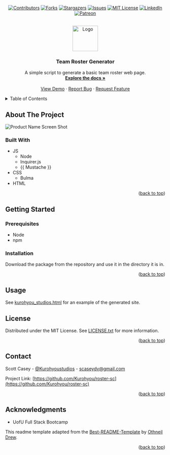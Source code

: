 <div id="top"></div>
<span align="center">

[![Contributors][contributors-shield]][contributors-url] [![Forks][forks-shield]][forks-url] [![Stargazers][stars-shield]][stars-url] [![Issues][issues-shield]][issues-url] [![MIT License][license-shield]][license-url]
[![LinkedIn][linkedin-shield]][linkedin-url] [![Patreon][patreon-shield]][patreon-url]

</span>
<!-- PROJECT LOGO -->
<br />
<div align="center">
<a href="https://github.com/Kurohyou/roster-sc">
<img src="images/logo.png" alt="Logo" width="80" height="80">
</a>
<h3 align="center">Team Roster Generator</h3>
<p align="center">
A simple script to generate a basic team roster web page.
<br/>
<a href="https://github.com/Kurohyou/roster-sc"><strong>Explore the docs »</strong></a>
<br/>
<br/>
<a href="./assets/videos/demo.mp4">View Demo</a>
·
<a href="https://github.com/Kurohyou/roster-sc/issues">Report Bug</a>
·
<a href="https://github.com/Kurohyou/roster-sc/issues">Request Feature</a>
</p>
</div>
<!-- TABLE OF CONTENTS -->
<details>
<summary>Table of Contents</summary>
<ol>
<li>
<a href="#about-the-project">About The Project</a>
<ul>
<li><a href="#built-with">Built With</a></li>
</ul>
</li>
<li>
<a href="#getting-started">Getting Started</a>
<ul>
<li><a href="#prerequisites">Prerequisites</a></li>
<li><a href="#installation">Installation</a></li>
</ul>
</li>
<li>
<a hrefe="#usage">Usage</a>
</li>
<li><a href="#license">License</a></li>
<li><a href="#contact">Contact</a></li>
<li><a href="#acknowledgments">Acknowledgments</a></li>
</ol>
</details>
<!-- ABOUT THE PROJECT -->

## About The Project

![Product Name Screen Shot][product-screenshot]

### Built With
- JS
  - Node
  - Inquirer.js
  - {{ Mustache }}
- CSS
  - Bulma
- HTML
<p align="right">(<a href="#top">back to top</a>)</p>
<!-- GETTING STARTED -->

## Getting Started

### Prerequisites
- Node
- npm
### Installation
Download the package from the repository and use it in the directory it is in.
<p align="right">(<a href="#top">back to top</a>)</p>

## Usage

See [kurohyou_studios.html](./kurohyou_studios.html) for an example of the generated site.
<!-- LICENSE -->

## License
Distributed under the MIT License. See [LICENSE.txt](LICENSE.txt) for more information.
<p align="right">(<a href="#top">back to top</a>)</p>
<!-- CONTACT -->

## Contact
Scott Casey - [@Kurohyoustudios](https://twitter.com/Kurohyoustudios) - scaseydv@gmail.com

Project Link: [https://github.com/Kurohyou/roster-sc](https://github.com/Kurohyou/roster-sc)
<p align="right">(<a href="#top">back to top</a>)</p>
<!-- ACKNOWLEDGMENTS -->

## Acknowledgments
- UofU Full Stack Bootcamp

This readme template adapted from the [Best-README-Template](https://github.com/othneildrew/Best-README-Template/blob/master/BLANK_README.md) by [Othneil Drew](https://github.com/othneildrew).
<p align="right">(<a href="#top">back to top</a>)</p>
<!-- MARKDOWN LINKS & IMAGES -->
<!-- https://www.markdownguide.org/basic-syntax/#reference-style-links -->

[contributors-shield]: https://img.shields.io/github/contributors/Kurohyou/roster-sc.svg?style=flat
[contributors-url]: https://github.com/Kurohyou/roster-sc/graphs/contributors
[forks-shield]: https://img.shields.io/github/forks/Kurohyou/roster-sc.svg?style=flat
[forks-url]: https://github.com/Kurohyou/roster-sc/network/members
[stars-shield]: https://img.shields.io/github/stars/Kurohyou/roster-sc.svg?style=flat
[stars-url]: https://github.com/Kurohyou/roster-sc/stargazers
[issues-shield]: https://img.shields.io/github/issues/Kurohyou/roster-sc.svg?style=flat
[issues-url]: https://github.com/Kurohyou/roster-sc/issues
[license-shield]: https://img.shields.io/github/license/Kurohyou/roster-sc.svg?style=flat
[license-url]: https://github.com/Kurohyou/roster-sc/blob/master/LICENSE.txt
[linkedin-shield]: https://img.shields.io/badge/-LinkedIn-black.svg?style=flat&logo=linkedin&colorB=555
[linkedin-url]: https://linkedin.com/in/Kurohyou
[patreon-shield]: https://img.shields.io/endpoint.svg?url=https%3A%2F%2Fshieldsio-patreon.vercel.app%2Fapi%3Fusername%3Dkurohyoustudios%26type%3Dpatrons&style=flat
[patreon-url]: https://patreon.com/kurohyoustudios
[product-screenshot]: assets/videos/demo.gif